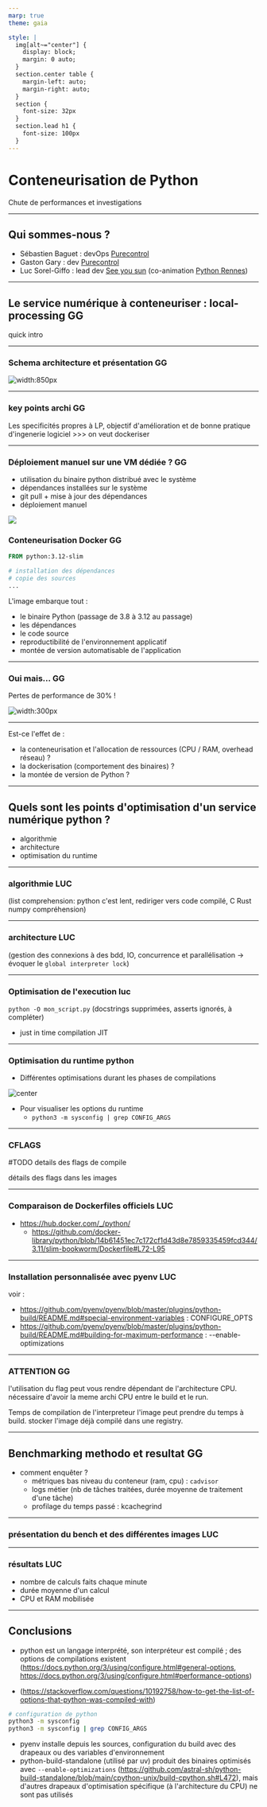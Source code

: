 ```yaml
---
marp: true
theme: gaia

style: |
  img[alt~="center"] {
    display: block;
    margin: 0 auto;
  }
  section.center table {
    margin-left: auto;
    margin-right: auto;
  }
  section {
    font-size: 32px
  }
  section.lead h1 {
    font-size: 100px
  }
---
```

<!-- _class: lead -->
# Conteneurisation de Python
Chute de performances et investigations

<!--
_footer: "Sébastien Baguet, Gaston Gary, Luc Sorel-Giffo - BreizhCamp - 27 juin 2025"
 -->

---

## Qui sommes-nous ?

- Sébastien Baguet : devOps [Purecontrol](https://www.purecontrol.com/)
- Gaston Gary : dev [Purecontrol](https://www.purecontrol.com/)
- Luc Sorel-Giffo : lead dev [See you sun](https://seeyousun.fr/) (co-animation [Python Rennes](https://www.meetup.com/fr-FR/python-rennes/))


---
## Le service numérique à conteneuriser : local-processing GG

quick intro

---
### Schema architecture et présentation GG
![width:850px](media/archi.drawio.svg)

---
### key points archi GG

Les specificités propres à LP, objectif d'amélioration et de bonne pratique d'ingenerie logiciel >>> on veut dockeriser

---

### Déploiement manuel sur une VM dédiée ? GG

- utilisation du binaire python distribué avec le système
- dépendances installées sur le système
- git pull + mise à jour des dépendances
- déploiement manuel

![](https://s2.qwant.com/thumbr/474x303/7/7/c159a4416cf1b30fea194a49da801d59f966c0e2d414580ef384f01760efe7/th.jpg?u=https%3A%2F%2Ftse.mm.bing.net%2Fth%3Fid%3DOIP.ZIaKioLPt65-c3ntAHQewgHaEv%26pid%3DApi&q=0&b=1&p=0&a=0)

### Conteneurisation Docker GG

```dockerfile
FROM python:3.12-slim

# installation des dépendances
# copie des sources
...
```

L'image embarque tout :
- le binaire Python (passage de 3.8 à 3.12 au passage)
- les dépendances
- le code source
- reproductibilité de l'environnement applicatif
- montée de version automatisable de l'application

---

### Oui mais... GG

Pertes de performance de 30% !

![width:300px](https://www.petitgoeland.fr/849954-large_default/sweat-homme-col-rond-le-futur-c-etait-mieux-avant.jpg)

---

Est-ce l'effet de :
* la conteneurisation et l'allocation de ressources (CPU / RAM, overhead réseau) ?
* la dockerisation (comportement des binaires) ?
* la montée de version de Python ?

---

## Quels sont les points d'optimisation d'un service numérique python ?
- algorithmie
- architecture
- optimisation du runtime
---

### algorithmie LUC

 (list comprehension: python c'est lent, rediriger vers code compilé, C Rust numpy compréhension)

---

### architecture LUC

 (gestion des connexions à des bdd, IO, concurrence et parallélisation -> évoquer le `global interpreter lock`)

---

### Optimisation de l'execution luc

`python -O mon_script.py` (docstrings supprimées, asserts ignorés, à compléter)
- just in time compilation JIT

---

### Optimisation du runtime python

- Différentes optimisations durant les phases de compilations

![center](./media/optimizations.drawio.svg)


- Pour visualiser les options du runtime
  - `python3 -m sysconfig | grep CONFIG_ARGS`


<!-- Seb
Compiler level optimisation

-O3 -> va optimiser fichier par fichier
-march=native -> Séléction de l'architecture courante comme cible
/!\ pas compatible avec un CPU qui n'aurait pas les instructions
Voir ici pour les subset https://gcc.gnu.org/onlinedocs/gcc/x86-Options.html

Profile Guided optimization
Compilation instrumenté -> Execution -> Recompilation optimisé

Inlining, réorganisation des blocs, optimisation des boucles, etc.

Link Time Optimization
Optimisation multi fichier .o

Analyse statique du programme entier

Post Link Optimization
Compilation normale -> Profilage (optionnel) -> Optimisation du binaire

Réarrangement des fonctions/blocs (layout), ICF, optimisation des tables de saut, etc.
Optimisation cache


Flags

https://docs.python.org/3/using/configure.html#performance-options

 -->
---
### CFLAGS

#TODO details des flags de compile

détails des flags dans les images

---

### Comparaison de Dockerfiles officiels LUC

- https://hub.docker.com/_/python/
  - https://github.com/docker-library/python/blob/14b61451ec7c172cf1d43d8e7859335459fcd344/3.11/slim-bookworm/Dockerfile#L72-L95

---

### Installation personnalisée avec pyenv LUC

voir :
- https://github.com/pyenv/pyenv/blob/master/plugins/python-build/README.md#special-environment-variables : CONFIGURE_OPTS
- https://github.com/pyenv/pyenv/blob/master/plugins/python-build/README.md#building-for-maximum-performance : --enable-optimizations

---

### ATTENTION GG
l'utilisation du flag peut vous rendre dépendant de l'architecture CPU.
nécessaire d'avoir la meme archi CPU entre le build et le run.

Temps de compilation de l'interpreteur
l'image peut prendre du temps à build.
stocker l'image déjà compilé dans une registry.

---


## Benchmarking methodo et resultat GG

* comment enquêter ?
  * métriques bas niveau du conteneur (ram, cpu) : `cadvisor`
  * logs métier (nb de tâches traitées, durée moyenne de traitement d'une tâche)
  * profilage du temps passé : kcachegrind

---

### présentation du bench et des différentes images LUC
---

### résultats LUC

- nombre de calculs faits chaque minute
- durée moyenne d'un calcul
- CPU et RAM mobilisée

---

## Conclusions

- python est un langage interprété, son interpréteur est compilé ; des options de compilations existent (https://docs.python.org/3/using/configure.html#general-options, https://docs.python.org/3/using/configure.html#performance-options)

- (https://stackoverflow.com/questions/10192758/how-to-get-the-list-of-options-that-python-was-compiled-with)

```sh
# configuration de python
python3 -m sysconfig
python3 -m sysconfig | grep CONFIG_ARGS
```

- pyenv installe depuis les sources, configuration du build avec des drapeaux ou des variables d'environnement
- python-build-standalone (utilisé par uv) produit des binaires optimisés avec `--enable-optimizations` (https://github.com/astral-sh/python-build-standalone/blob/main/cpython-unix/build-cpython.sh#L472), mais d'autres drapeaux d'optimisation spécifique (à l'architecture du CPU) ne sont pas utilisés
